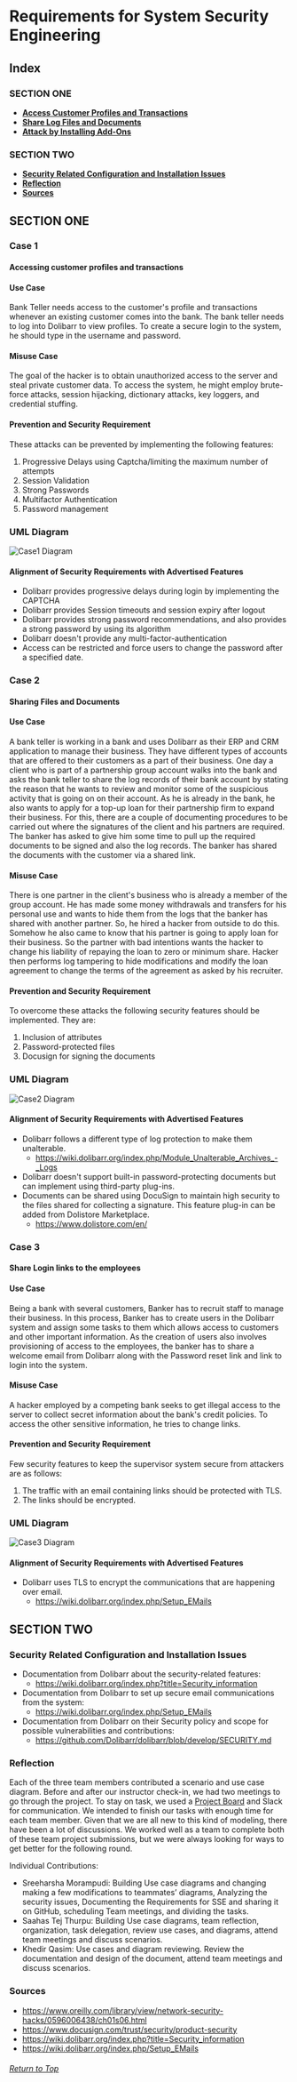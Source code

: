# Requirements for System Security Engineering

## Index
### SECTION ONE
* **[Access Customer Profiles and Transactions](#case-1)**
* **[Share Log Files and Documents](#case-2)**
* **[Attack by Installing Add-Ons](#case-3)**


### SECTION TWO
* **[Security Related Configuration and Installation Issues](#security-related-configuration-and-installation-issues)**
* **[Reflection](#reflection)**
* **[Sources](#sources)**

## SECTION ONE

### Case 1
#### Accessing customer profiles and transactions

#### Use Case
Bank Teller needs access to the customer's profile and transactions whenever an existing customer comes into the bank. The bank teller needs to log into Dolibarr to view profiles. To create a secure login to the system, he should type in the username and password.  

#### Misuse Case
The goal of the hacker is to obtain unauthorized access to the server and steal private customer data. To access the system, he might employ brute-force attacks, session hijacking, dictionary attacks, key loggers, and credential stuffing.  

#### Prevention and Security Requirement
These attacks can be prevented by implementing the following features:
1.	 Progressive Delays using Captcha/limiting the maximum number of attempts  
2.   Session Validation  
3.   Strong Passwords  
4.   Multifactor Authentication  
5.   Password management  

### UML Diagram
![Case1 Diagram](https://github.com/SreeharshaMorampudi/SA-Team-5-Dolibarr/blob/main/Requirements%20for%20Software%20Security%20Engineering/usecase1final.drawio.png) 


#### Alignment of Security Requirements with Advertised Features
* Dolibarr provides progressive delays during login by implementing the CAPTCHA
* Dolibarr provides Session timeouts and session expiry after logout
* Dolibarr provides strong password recommendations, and also provides a strong password by using its algorithm
* Dolibarr doesn't provide any multi-factor-authentication
* Access can be restricted and force users to change the password after a specified date.

### Case 2
#### Sharing Files and Documents

#### Use Case
A bank teller is working in a bank and uses Dolibarr as their ERP and CRM application to manage their business. They have different types of accounts that are offered to their customers as a part of their business. One day a client who is part of a partnership group account walks into the bank and asks the bank teller to share the log records of their bank account by stating the reason that he wants to review and monitor some of the suspicious activity that is going on on their account. As he is already in the bank, he also wants to apply for a top-up loan for their partnership firm to expand their business. For this, there are a couple of documenting procedures to be carried out where the signatures of the client and his partners are required. The banker has asked to give him some time to pull up the required documents to be signed and also the log records. The banker has shared the documents with the customer via a shared link.

#### Misuse Case
There is one partner in the client's business who is already a member of the group account. He has made some money withdrawals and transfers for his personal use and wants to hide them from the logs that the banker has shared with another partner. So, he hired a hacker from outside to do this. Somehow he also came to know that his partner is going to apply loan for their business. So the partner with bad intentions wants the hacker to change his liability of repaying the loan to zero or minimum share. Hacker then performs log tampering to hide modifications and modify the loan agreement to change the terms of the agreement as asked by his recruiter. 

#### Prevention and Security Requirement
To overcome these attacks the following security features should be implemented. They are:  
1.	 Inclusion of attributes  
2. Password-protected files
3.   Docusign for signing the documents 

### UML Diagram
![Case2 Diagram](https://github.com/SreeharshaMorampudi/SA-Team-5-Dolibarr/blob/main/Requirements%20for%20Software%20Security%20Engineering/Usecase2final.drawio.png)


#### Alignment of Security Requirements with Advertised Features
* Dolibarr follows a different type of log protection to make them unalterable.
     * https://wiki.dolibarr.org/index.php/Module_Unalterable_Archives_-_Logs
* Dolibarr doesn't support built-in password-protecting documents but can implement using third-party plug-ins.
* Documents can be shared using DocuSign to maintain high security to the files shared for collecting a signature. This feature plug-in can be added from Dolistore Marketplace.
	* https://www.dolistore.com/en/



### Case 3
#### Share Login links to the employees

#### Use Case
Being a bank with several customers, Banker has to recruit staff to manage their business. In this process, Banker has to create users in the Dolibarr system and assign some tasks to them which allows access to customers and other important information. As the creation of users also involves provisioning of access to the employees, the banker has to share a welcome email from Dolibarr along with the Password reset link and link to login into the system. 

#### Misuse Case
A hacker employed by a competing bank seeks to get illegal access to the server to collect secret information about the bank's credit policies. To access the other sensitive information, he tries to change links.

#### Prevention and Security Requirement

Few security features to keep the supervisor system secure from attackers are as follows:
1.	The traffic with an email containing links should be protected with TLS. 
2.	The links should be encrypted.

### UML Diagram
![Case3 Diagram](https://github.com/SreeharshaMorampudi/SA-Team-5-Dolibarr/blob/main/Requirements%20for%20Software%20Security%20Engineering/usecase02.drawio.png)


#### Alignment of Security Requirements with Advertised Features
* Dolibarr uses TLS to encrypt the communications that are happening over email.
     * https://wiki.dolibarr.org/index.php/Setup_EMails


## SECTION TWO

### Security Related Configuration and Installation Issues

*	Documentation from Dolibarr about the security-related features:
    * https://wiki.dolibarr.org/index.php?title=Security_information
*	Documentation from Dolibarr to set up secure email communications from the system:
	* https://wiki.dolibarr.org/index.php/Setup_EMails
*	Documentation from Dolibarr on their Security policy and scope for possible vulnerabilities and contributions:
	* https://github.com/Dolibarr/dolibarr/blob/develop/SECURITY.md



### Reflection

Each of the three team members contributed a scenario and use case diagram. Before and after our instructor check-in, we had two meetings to go through the project. To stay on task, we used a [Project Board](https://github.com/users/SreeharshaMorampudi/projects/3) and Slack for communication. We intended to finish our tasks with enough time for each team member. Given that we are all new to this kind of modeling, there have been a lot of discussions. We worked well as a team to complete both of these team project submissions, but we were always looking for ways to get better for the following round.

Individual Contributions:
* Sreeharsha Morampudi: Building Use case diagrams and changing making a few modifications to teammates’ diagrams, Analyzing the security issues, Documenting the Requirements for SSE and sharing it on GitHub, scheduling Team meetings, and dividing the tasks.
* Saahas Tej Thurpu: Building Use case diagrams, team reflection, organization, task delegation, review use cases, and diagrams, attend team meetings and discuss scenarios.
* Khedir Qasim: Use cases and diagram reviewing. Review the documentation and design of the document, attend team meetings and discuss scenarios.  

### Sources

* https://www.oreilly.com/library/view/network-security-hacks/0596006438/ch01s06.html
* https://www.docusign.com/trust/security/product-security
* https://wiki.dolibarr.org/index.php?title=Security_information
* https://wiki.dolibarr.org/index.php/Setup_EMails


###### [Return to Top](#requirements-for-system-security-engineering)
